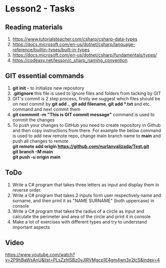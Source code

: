 # Lesson2 - Tasks

## Reading materials
1. https://www.tutorialsteacher.com/csharp/csharp-data-types
2. https://docs.microsoft.com/en-us/dotnet/csharp/language-reference/builtin-types/built-in-types
3. https://docs.microsoft.com/en-us/dotnet/csharp/fundamentals/types/
4. https://codeasy.net/lesson/c_sharp_naming_convention

## GIT essential commands
1. **git init** - to initialize new repository
2. **.gitignore** this file is used to ignore files and folders from tacking by GIT
3. GIT's commit is 2 step process, firstly we suggest which files should be on next commit by **git add .**, **git add filename**, **git add \*.txt** and etc. command and next commit them
4. **git commmit -m "This is GIT commit message"** command is used to commit the changes
5. To push your changes to GitHub you need to create repository in Github and then copy instructions from there. For example the below command is used to add new remote repo, change main branch name to **main** and push all changes to remote \
    **git remote add origin https://github.com/nurlanvalizada/Test.git** \
    **git branch -M main** \
    **git push -u origin main**

## ToDo
1. Write a C# program that takes three letters as input and display them in reverse order.
2. Write a C# program that takes 2 inputs form user respectively name and surname, and then print it as "NAME SURNAME" (both uppercase) in console
3. Write a C# program that takes the radius of a circle as input and calculate the perimeter and area of the circle and print it in console
4. Make a lot of exercises with different types and try to understand important aspects


## Video
https://www.youtube.com/watch?v=2P9hBaWsAnU&list=PLsZzhlSBz0vJIRVMgcp1E4gm4wn3x2IcS&index=4
